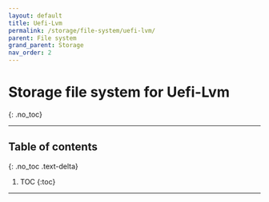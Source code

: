 ```yaml
---
layout: default
title: Uefi-Lvm
permalink: /storage/file-system/uefi-lvm/
parent: File system
grand_parent: Storage
nav_order: 2
---
```


# Storage file system for Uefi-Lvm
{: .no_toc}

---

## Table of contents
{: .no_toc .text-delta}

1. TOC
{:toc}

---
